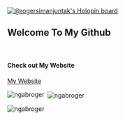 [![@rogersimanjuntak's Holopin board](https://holopin.me/rogersimanjuntak)](https://holopin.io/@rogersimanjuntak)
<h2>Welcome To My Github</h2>
<br>
<h4>Check out My Website</h4>
<a href="https://ngabroger.github.io/">My Website</a>

<p><img align="left" src="https://github-readme-stats.vercel.app/api/top-langs?username=ngabroger&show_icons=true&locale=en&layout=compact" alt="ngabroger" /></p>

<p>&nbsp;<img align="center" src="https://github-readme-stats.vercel.app/api?username=ngabroger&show_icons=true&locale=en" alt="ngabroger" /></p>
<p><img align="center" src="https://github-readme-streak-stats.herokuapp.com/?user=ngabroger" alt="ngabroger" /></p>
